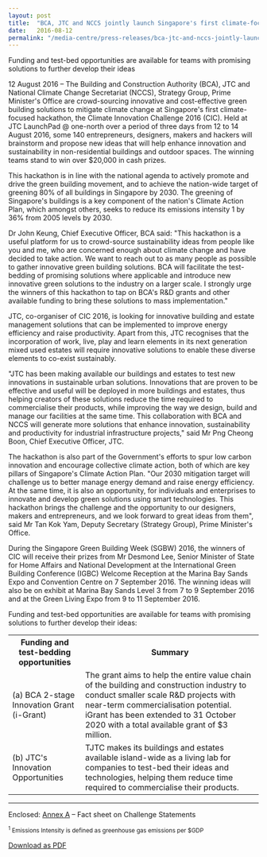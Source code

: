 ```yaml
---
layout: post
title:  "BCA, JTC and NCCS jointly launch Singapore's first climate-focused hackathon for green solutions"
date:   2016-08-12
permalink: "/media-centre/press-releases/bca-jtc-and-nccs-jointly-launch-singapore's-first-climate-focused-hackathon-for-green-solutions"
---
```


Funding and test-bed opportunities are available for teams with promising solutions to further develop their ideas

12 August 2016 – The Building and Construction Authority (BCA), JTC and National Climate Change Secretariat (NCCS), Strategy Group, Prime Minister's Office are crowd-sourcing innovative and cost-effective green building solutions to mitigate climate change at Singapore's first climate-focused hackathon, the Climate Innovation Challenge 2016 (CIC). Held at JTC LaunchPad @ one-north over a period of three days from 12 to 14 August 2016, some 140 entrepreneurs, designers, makers and hackers will brainstorm and propose new ideas that will help enhance innovation and sustainability in non-residential buildings and outdoor spaces. The winning teams stand to win over $20,000 in cash prizes.

This hackathon is in line with the national agenda to actively promote and drive the green building movement, and to achieve the nation-wide target of greening 80% of all buildings in Singapore by 2030. The greening of Singapore's buildings is a key component of the nation's Climate Action Plan, which amongst others, seeks to reduce its emissions intensity 1 by 36% from 2005 levels by 2030.

Dr John Keung, Chief Executive Officer, BCA said: "This hackathon is a useful platform for us to crowd-source sustainability ideas from people like you and me, who are concerned enough about climate change and have decided to take action. We want to reach out to as many people as possible to gather innovative green building solutions. BCA will facilitate the test-bedding of promising solutions where applicable and introduce new innovative green solutions to the industry on a larger scale. I strongly urge the winners of this hackathon to tap on BCA's R&D grants and other available funding to bring these solutions to mass implementation."

JTC, co-organiser of CIC 2016, is looking for innovative building and estate management solutions that can be implemented to improve energy efficiency and raise productivity. Apart from this, JTC recognises that the incorporation of work, live, play and learn elements in its next generation mixed used estates will require innovative solutions to enable these diverse elements to co-exist sustainably.

"JTC has been making available our buildings and estates to test new innovations in sustainable urban solutions. Innovations that are proven to be effective and useful will be deployed in more buildings and estates, thus helping creators of these solutions reduce the time required to commercialise their products, while improving the way we design, build and manage our facilities at the same time. This collaboration with BCA and NCCS will generate more solutions that enhance innovation, sustainability and productivity for industrial infrastructure projects," said Mr Png Cheong Boon, Chief Executive Officer, JTC.

The hackathon is also part of the Government's efforts to spur low carbon innovation and encourage collective climate action, both of which are key pillars of Singapore's Climate Action Plan. "Our 2030 mitigation target will challenge us to better manage energy demand and raise energy efficiency. At the same time, it is also an opportunity, for individuals and enterprises to innovate and develop green solutions using smart technologies. This hackathon brings the challenge and the opportunity to our designers, makers and entrepreneurs, and we look forward to great ideas from them", said Mr Tan Kok Yam, Deputy Secretary (Strategy Group), Prime Minister's Office.

During the Singapore Green Building Week (SGBW) 2016, the winners of CIC will receive their prizes from Mr Desmond Lee, Senior Minister of State for Home Affairs and National Development at the International Green Building Conference (IGBC) Welcome Reception at the Marina Bay Sands Expo and Convention Centre on 7 September 2016. The winning ideas will also be on exhibit at Marina Bay Sands Level 3 from 7 to 9 September 2016 and at the Green Living Expo from 9 to 11 September 2016.

Funding and test-bed opportunities are available for teams with promising solutions to further develop their ideas:

<table class="table-h">
  <tr>
    <th>Funding and test-bedding opportunities</th>
    <th>Summary</th>
  </tr>
  <tr>
    <td>(a) BCA 2-stage Innovation Grant (i-Grant)</td>
    <td>The grant aims to help the entire value chain of the building and construction industry to conduct smaller scale R&D projects with near-term commercialisation potential. iGrant has been extended to 31 October 2020 with a total available grant of $3 million.</td>
  </tr>
  <tr>
    <td>(b) JTC's Innovation Opportunities</td>
    <td>TJTC makes its buildings and estates available island-wide as a living lab for companies to test-bed their ideas and technologies, helping them reduce time required to commercialise their products.</td>
  </tr>
  </table>
  
  ---
  Enclosed:
[Annex A](https://www.nccs.gov.sg/docs/default-source/news-documents/press_cic_annexa.pdf) – Fact sheet on Challenge Statements

<sub><sup>1</sup> Emissions Intensity is defined as greenhouse gas emissions per $GDP</sup>

[Download as PDF](https://github.com/isomerpages/isomerpages-stratgroup/raw/master/images/Press%20Release%20images/PDFs/bca-jtc-and-nccs-jointly-launch-singapore's-first-climate-focused-hackathon-for-green-solutions.pdf)
